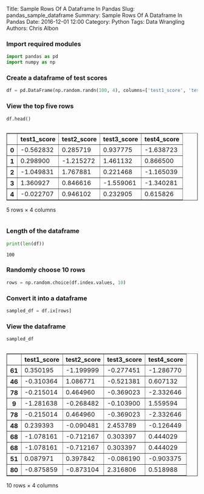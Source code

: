 Title: Sample Rows Of A Dataframe In Pandas
Slug: pandas_sample_dataframe
Summary: Sample Rows Of A Dataframe In Pandas
Date: 2016-12-01 12:00
Category: Python
Tags: Data Wrangling
Authors: Chris Albon



### Import required modules


```python
import pandas as pd
import numpy as np
```

### Create a dataframe of test scores


```python
df = pd.DataFrame(np.random.randn(100, 4), columns=['test1_score', 'test2_score' ,'test3_score' ,'test4_score'])
```

### View the top five rows


```python
df.head()
```




<div style="max-height:1000px;max-width:1500px;overflow:auto;">
<table border="1" class="dataframe">
  <thead>
    <tr style="text-align: right;">
      <th></th>
      <th>test1_score</th>
      <th>test2_score</th>
      <th>test3_score</th>
      <th>test4_score</th>
    </tr>
  </thead>
  <tbody>
    <tr>
      <th>0</th>
      <td>-0.562832</td>
      <td> 0.285719</td>
      <td> 0.937775</td>
      <td>-1.638723</td>
    </tr>
    <tr>
      <th>1</th>
      <td> 0.298900</td>
      <td>-1.215272</td>
      <td> 1.461132</td>
      <td> 0.866500</td>
    </tr>
    <tr>
      <th>2</th>
      <td>-1.049831</td>
      <td> 1.767881</td>
      <td> 0.221468</td>
      <td>-1.165039</td>
    </tr>
    <tr>
      <th>3</th>
      <td> 1.360927</td>
      <td> 0.846616</td>
      <td>-1.559061</td>
      <td>-1.340281</td>
    </tr>
    <tr>
      <th>4</th>
      <td>-0.022707</td>
      <td> 0.946102</td>
      <td> 0.232905</td>
      <td> 0.615826</td>
    </tr>
  </tbody>
</table>
<p>5 rows × 4 columns</p>
</div>



### Length of the dataframe


```python
print(len(df))
```

    100


### Randomly choose 10 rows


```python
rows = np.random.choice(df.index.values, 10)
```

### Convert it into a dataframe


```python
sampled_df = df.ix[rows]
```

### View the dataframe


```python
sampled_df
```




<div style="max-height:1000px;max-width:1500px;overflow:auto;">
<table border="1" class="dataframe">
  <thead>
    <tr style="text-align: right;">
      <th></th>
      <th>test1_score</th>
      <th>test2_score</th>
      <th>test3_score</th>
      <th>test4_score</th>
    </tr>
  </thead>
  <tbody>
    <tr>
      <th>61</th>
      <td> 0.350195</td>
      <td>-1.199999</td>
      <td>-0.277451</td>
      <td>-1.286770</td>
    </tr>
    <tr>
      <th>46</th>
      <td>-0.310364</td>
      <td> 1.086771</td>
      <td>-0.521381</td>
      <td> 0.607132</td>
    </tr>
    <tr>
      <th>78</th>
      <td>-0.215014</td>
      <td> 0.464960</td>
      <td>-0.369023</td>
      <td>-2.332646</td>
    </tr>
    <tr>
      <th>9 </th>
      <td>-1.281638</td>
      <td>-0.268482</td>
      <td>-0.103900</td>
      <td> 1.559594</td>
    </tr>
    <tr>
      <th>78</th>
      <td>-0.215014</td>
      <td> 0.464960</td>
      <td>-0.369023</td>
      <td>-2.332646</td>
    </tr>
    <tr>
      <th>48</th>
      <td> 0.239393</td>
      <td>-0.090481</td>
      <td> 2.453789</td>
      <td>-0.126449</td>
    </tr>
    <tr>
      <th>68</th>
      <td>-1.078161</td>
      <td>-0.712167</td>
      <td> 0.303397</td>
      <td> 0.444029</td>
    </tr>
    <tr>
      <th>68</th>
      <td>-1.078161</td>
      <td>-0.712167</td>
      <td> 0.303397</td>
      <td> 0.444029</td>
    </tr>
    <tr>
      <th>51</th>
      <td> 0.087971</td>
      <td> 0.397842</td>
      <td>-0.086190</td>
      <td>-0.903375</td>
    </tr>
    <tr>
      <th>80</th>
      <td>-0.875859</td>
      <td>-0.873104</td>
      <td> 2.316806</td>
      <td> 0.518988</td>
    </tr>
  </tbody>
</table>
<p>10 rows × 4 columns</p>
</div>


